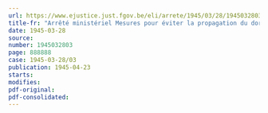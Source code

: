 ```yaml
---
url: https://www.ejustice.just.fgov.be/eli/arrete/1945/03/28/1945032803/justel
title-fr: "Arrêté ministériel Mesures pour éviter la propagation du doryphore"
date: 1945-03-28
source:
number: 1945032803
page: 888888
case: 1945-03-28/03
publication: 1945-04-23
starts:
modifies:
pdf-original:
pdf-consolidated:
---
```


